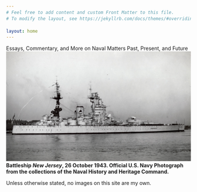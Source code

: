 ```yaml
---
# Feel free to add content and custom Front Matter to this file.
# To modify the layout, see https://jekyllrb.com/docs/themes/#overriding-theme-defaults

layout: home
---
```

Essays, Commentary, and More on Naval Matters Past, Present, and Future
<br/>
![](/Images/Nelson3.jpg)
**Battleship _New Jersey_, 26 October 1943. Official U.S. Navy Photograph from the collections of the Naval History and Heritage Command.**

Unless otherwise stated, no images on this site are my own.



